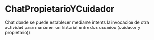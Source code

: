 # ChatPropietarioYCuidador
Chat donde se puede establecer mediante intents la invocacion de otra actividad para mantener un historial entre dos usuarios (cuidador y propietario))
